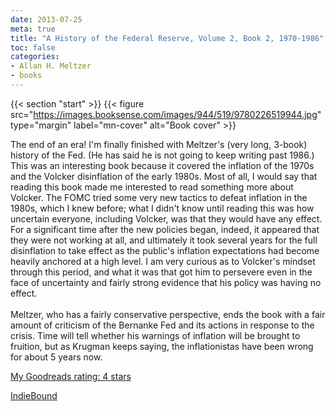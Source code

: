 ```yaml
---
date: 2013-07-25
meta: true
title: "A History of the Federal Reserve, Volume 2, Book 2, 1970-1986"
toc: false
categories:
- Allan H. Meltzer
- books
---
```


{{< section "start" >}}
{{< figure src="https://images.booksense.com/images/944/519/9780226519944.jpg" type="margin" label="mn-cover" alt="Book cover" >}}

The end of an era! I'm finally finished with Meltzer's (very long, 3-book) history of the Fed. (He has said he is not going to keep writing past 1986.) This was an interesting book because it covered the inflation of the 1970s and the Volcker disinflation of the early 1980s. Most of all, I would say that reading this book made me interested to read something more about Volcker. The FOMC tried some very new tactics to defeat inflation in the 1980s, which I knew before; what I didn't know until reading this was how uncertain everyone, including Volcker, was that they would have any effect. For a significant time after the new policies began, indeed, it appeared that they were not working at all, and ultimately it took several years for the full disinflation to take effect as the public's inflation expectations had become heavily anchored at a high level. I am very curious as to Volcker's mindset through this period, and what it was that got him to persevere even in the face of uncertainty and fairly strong evidence that his policy was having no effect.<br /><br />Meltzer, who has a fairly conservative perspective, ends the book with a fair amount of criticism of the Bernanke Fed and its actions in response to the crisis. Time will tell whether his warnings of inflation will be brought to fruition, but as Krugman keeps saying, the inflationistas have been wrong for about 5 years now.

[My Goodreads rating: 4 stars](https://www.goodreads.com/review/show/637826537)  

[IndieBound](https://www.indiebound.org/book/9780226519944)
